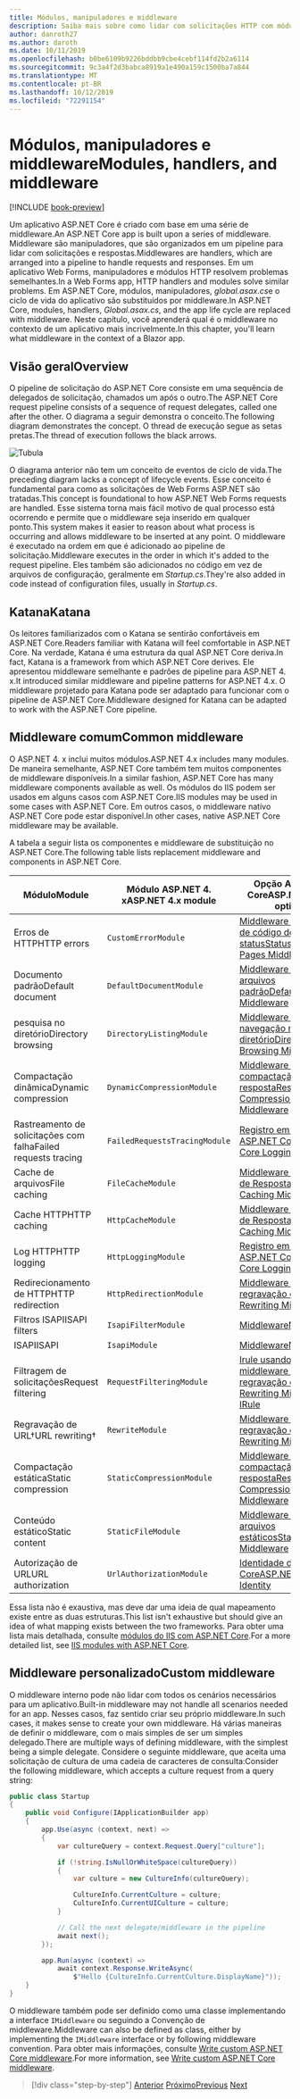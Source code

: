 ```yaml
---
title: Módulos, manipuladores e middleware
description: Saiba mais sobre como lidar com solicitações HTTP com módulos, manipuladores e middleware.
author: danroth27
ms.author: daroth
ms.date: 10/11/2019
ms.openlocfilehash: b0be6109b9226bddbb9cbe4cebf114fd2b2a6114
ms.sourcegitcommit: 9c3a4f2d3babca8919a1e490a159c1500ba7a844
ms.translationtype: MT
ms.contentlocale: pt-BR
ms.lasthandoff: 10/12/2019
ms.locfileid: "72291154"
---
```

# <a name="modules-handlers-and-middleware"></a><span data-ttu-id="b17bf-103">Módulos, manipuladores e middleware</span><span class="sxs-lookup"><span data-stu-id="b17bf-103">Modules, handlers, and middleware</span></span>

[!INCLUDE [book-preview](../../../includes/book-preview.md)]

<span data-ttu-id="b17bf-104">Um aplicativo ASP.NET Core é criado com base em uma série de middleware.</span><span class="sxs-lookup"><span data-stu-id="b17bf-104">An ASP.NET Core app is built upon a series of middleware.</span></span> <span data-ttu-id="b17bf-105">Middleware são manipuladores, que são organizados em um pipeline para lidar com solicitações e respostas.</span><span class="sxs-lookup"><span data-stu-id="b17bf-105">Middlewares are handlers, which are arranged into a pipeline to handle requests and responses.</span></span> <span data-ttu-id="b17bf-106">Em um aplicativo Web Forms, manipuladores e módulos HTTP resolvem problemas semelhantes.</span><span class="sxs-lookup"><span data-stu-id="b17bf-106">In a Web Forms app, HTTP handlers and modules solve similar problems.</span></span> <span data-ttu-id="b17bf-107">Em ASP.NET Core, módulos, manipuladores, *global.asax.cs*e o ciclo de vida do aplicativo são substituídos por middleware.</span><span class="sxs-lookup"><span data-stu-id="b17bf-107">In ASP.NET Core, modules, handlers, *Global.asax.cs*, and the app life cycle are replaced with middleware.</span></span> <span data-ttu-id="b17bf-108">Neste capítulo, você aprenderá qual é o middleware no contexto de um aplicativo mais incrivelmente.</span><span class="sxs-lookup"><span data-stu-id="b17bf-108">In this chapter, you'll learn what middleware in the context of a Blazor app.</span></span>

## <a name="overview"></a><span data-ttu-id="b17bf-109">Visão geral</span><span class="sxs-lookup"><span data-stu-id="b17bf-109">Overview</span></span>

<span data-ttu-id="b17bf-110">O pipeline de solicitação do ASP.NET Core consiste em uma sequência de delegados de solicitação, chamados um após o outro.</span><span class="sxs-lookup"><span data-stu-id="b17bf-110">The ASP.NET Core request pipeline consists of a sequence of request delegates, called one after the other.</span></span> <span data-ttu-id="b17bf-111">O diagrama a seguir demonstra o conceito.</span><span class="sxs-lookup"><span data-stu-id="b17bf-111">The following diagram demonstrates the concept.</span></span> <span data-ttu-id="b17bf-112">O thread de execução segue as setas pretas.</span><span class="sxs-lookup"><span data-stu-id="b17bf-112">The thread of execution follows the black arrows.</span></span>

![Tubula](media/middleware/request-delegate-pipeline.png)

<span data-ttu-id="b17bf-114">O diagrama anterior não tem um conceito de eventos de ciclo de vida.</span><span class="sxs-lookup"><span data-stu-id="b17bf-114">The preceding diagram lacks a concept of lifecycle events.</span></span> <span data-ttu-id="b17bf-115">Esse conceito é fundamental para como as solicitações de Web Forms ASP.NET são tratadas.</span><span class="sxs-lookup"><span data-stu-id="b17bf-115">This concept is foundational to how ASP.NET Web Forms requests are handled.</span></span> <span data-ttu-id="b17bf-116">Esse sistema torna mais fácil motivo de qual processo está ocorrendo e permite que o middleware seja inserido em qualquer ponto.</span><span class="sxs-lookup"><span data-stu-id="b17bf-116">This system makes it easier to reason about what process is occurring and allows middleware to be inserted at any point.</span></span> <span data-ttu-id="b17bf-117">O middleware é executado na ordem em que é adicionado ao pipeline de solicitação.</span><span class="sxs-lookup"><span data-stu-id="b17bf-117">Middleware executes in the order in which it's added to the request pipeline.</span></span> <span data-ttu-id="b17bf-118">Eles também são adicionados no código em vez de arquivos de configuração, geralmente em *Startup.cs*.</span><span class="sxs-lookup"><span data-stu-id="b17bf-118">They're also added in code instead of configuration files, usually in *Startup.cs*.</span></span>

## <a name="katana"></a><span data-ttu-id="b17bf-119">Katana</span><span class="sxs-lookup"><span data-stu-id="b17bf-119">Katana</span></span>

<span data-ttu-id="b17bf-120">Os leitores familiarizados com o Katana se sentirão confortáveis em ASP.NET Core.</span><span class="sxs-lookup"><span data-stu-id="b17bf-120">Readers familiar with Katana will feel comfortable in ASP.NET Core.</span></span> <span data-ttu-id="b17bf-121">Na verdade, Katana é uma estrutura da qual ASP.NET Core deriva.</span><span class="sxs-lookup"><span data-stu-id="b17bf-121">In fact, Katana is a framework from which ASP.NET Core derives.</span></span> <span data-ttu-id="b17bf-122">Ele apresentou middleware semelhante e padrões de pipeline para ASP.NET 4. x.</span><span class="sxs-lookup"><span data-stu-id="b17bf-122">It introduced similar middleware and pipeline patterns for ASP.NET 4.x.</span></span> <span data-ttu-id="b17bf-123">O middleware projetado para Katana pode ser adaptado para funcionar com o pipeline de ASP.NET Core.</span><span class="sxs-lookup"><span data-stu-id="b17bf-123">Middleware designed for Katana can be adapted to work with the ASP.NET Core pipeline.</span></span>

## <a name="common-middleware"></a><span data-ttu-id="b17bf-124">Middleware comum</span><span class="sxs-lookup"><span data-stu-id="b17bf-124">Common middleware</span></span>

<span data-ttu-id="b17bf-125">O ASP.NET 4. x inclui muitos módulos.</span><span class="sxs-lookup"><span data-stu-id="b17bf-125">ASP.NET 4.x includes many modules.</span></span> <span data-ttu-id="b17bf-126">De maneira semelhante, ASP.NET Core também tem muitos componentes de middleware disponíveis.</span><span class="sxs-lookup"><span data-stu-id="b17bf-126">In a similar fashion, ASP.NET Core has many middleware components available as well.</span></span> <span data-ttu-id="b17bf-127">Os módulos do IIS podem ser usados em alguns casos com ASP.NET Core.</span><span class="sxs-lookup"><span data-stu-id="b17bf-127">IIS modules may be used in some cases with ASP.NET Core.</span></span> <span data-ttu-id="b17bf-128">Em outros casos, o middleware nativo ASP.NET Core pode estar disponível.</span><span class="sxs-lookup"><span data-stu-id="b17bf-128">In other cases, native ASP.NET Core middleware may be available.</span></span>

<span data-ttu-id="b17bf-129">A tabela a seguir lista os componentes e middleware de substituição no ASP.NET Core.</span><span class="sxs-lookup"><span data-stu-id="b17bf-129">The following table lists replacement middleware and components in ASP.NET Core.</span></span>

|<span data-ttu-id="b17bf-130">Módulo</span><span class="sxs-lookup"><span data-stu-id="b17bf-130">Module</span></span>                 |<span data-ttu-id="b17bf-131">Módulo ASP.NET 4. x</span><span class="sxs-lookup"><span data-stu-id="b17bf-131">ASP.NET 4.x module</span></span>           |<span data-ttu-id="b17bf-132">Opção ASP.NET Core</span><span class="sxs-lookup"><span data-stu-id="b17bf-132">ASP.NET Core option</span></span>|
|-----------------------|-----------------------------|-------------------|
|<span data-ttu-id="b17bf-133">Erros de HTTP</span><span class="sxs-lookup"><span data-stu-id="b17bf-133">HTTP errors</span></span>            |`CustomErrorModule`          |[<span data-ttu-id="b17bf-134">Middleware de páginas de código de status</span><span class="sxs-lookup"><span data-stu-id="b17bf-134">Status Code Pages Middleware</span></span>](/aspnet/core/fundamentals/error-handling#usestatuscodepages)|
|<span data-ttu-id="b17bf-135">Documento padrão</span><span class="sxs-lookup"><span data-stu-id="b17bf-135">Default document</span></span>       |`DefaultDocumentModule`      |[<span data-ttu-id="b17bf-136">Middleware de arquivos padrão</span><span class="sxs-lookup"><span data-stu-id="b17bf-136">Default Files Middleware</span></span>](/aspnet/core/fundamentals/static-files#serve-a-default-document)|
|<span data-ttu-id="b17bf-137">pesquisa no diretório</span><span class="sxs-lookup"><span data-stu-id="b17bf-137">Directory browsing</span></span>     |`DirectoryListingModule`     |[<span data-ttu-id="b17bf-138">Middleware de navegação no diretório</span><span class="sxs-lookup"><span data-stu-id="b17bf-138">Directory Browsing Middleware</span></span>](/aspnet/core/fundamentals/static-files#enable-directory-browsing)|
|<span data-ttu-id="b17bf-139">Compactação dinâmica</span><span class="sxs-lookup"><span data-stu-id="b17bf-139">Dynamic compression</span></span>    |`DynamicCompressionModule`   |[<span data-ttu-id="b17bf-140">Middleware de compactação de resposta</span><span class="sxs-lookup"><span data-stu-id="b17bf-140">Response Compression Middleware</span></span>](/aspnet/core/performance/response-compression)|
|<span data-ttu-id="b17bf-141">Rastreamento de solicitações com falha</span><span class="sxs-lookup"><span data-stu-id="b17bf-141">Failed requests tracing</span></span>|`FailedRequestsTracingModule`|[<span data-ttu-id="b17bf-142">Registro em log do ASP.NET Core</span><span class="sxs-lookup"><span data-stu-id="b17bf-142">ASP.NET Core Logging</span></span>](/aspnet/core/fundamentals/logging/index#tracesource-provider)|
|<span data-ttu-id="b17bf-143">Cache de arquivos</span><span class="sxs-lookup"><span data-stu-id="b17bf-143">File caching</span></span>           |`FileCacheModule`            |[<span data-ttu-id="b17bf-144">Middleware de Cache de Resposta</span><span class="sxs-lookup"><span data-stu-id="b17bf-144">Response Caching Middleware</span></span>](/aspnet/core/performance/caching/middleware)|
|<span data-ttu-id="b17bf-145">Cache HTTP</span><span class="sxs-lookup"><span data-stu-id="b17bf-145">HTTP caching</span></span>           |`HttpCacheModule`            |[<span data-ttu-id="b17bf-146">Middleware de Cache de Resposta</span><span class="sxs-lookup"><span data-stu-id="b17bf-146">Response Caching Middleware</span></span>](/aspnet/core/performance/caching/middleware)|
|<span data-ttu-id="b17bf-147">Log HTTP</span><span class="sxs-lookup"><span data-stu-id="b17bf-147">HTTP logging</span></span>           |`HttpLoggingModule`          |[<span data-ttu-id="b17bf-148">Registro em log do ASP.NET Core</span><span class="sxs-lookup"><span data-stu-id="b17bf-148">ASP.NET Core Logging</span></span>](/aspnet/core/fundamentals/logging/index)|
|<span data-ttu-id="b17bf-149">Redirecionamento de HTTP</span><span class="sxs-lookup"><span data-stu-id="b17bf-149">HTTP redirection</span></span>       |`HttpRedirectionModule`      |[<span data-ttu-id="b17bf-150">Middleware de regravação de URL</span><span class="sxs-lookup"><span data-stu-id="b17bf-150">URL Rewriting Middleware</span></span>](/aspnet/core/fundamentals/url-rewriting)|
|<span data-ttu-id="b17bf-151">Filtros ISAPI</span><span class="sxs-lookup"><span data-stu-id="b17bf-151">ISAPI filters</span></span>          |`IsapiFilterModule`          |[<span data-ttu-id="b17bf-152">Middleware</span><span class="sxs-lookup"><span data-stu-id="b17bf-152">Middleware</span></span>](/aspnet/core/fundamentals/middleware/index)|
|<span data-ttu-id="b17bf-153">ISAPI</span><span class="sxs-lookup"><span data-stu-id="b17bf-153">ISAPI</span></span>                  |`IsapiModule`                |[<span data-ttu-id="b17bf-154">Middleware</span><span class="sxs-lookup"><span data-stu-id="b17bf-154">Middleware</span></span>](/aspnet/core/fundamentals/middleware/index)|
|<span data-ttu-id="b17bf-155">Filtragem de solicitações</span><span class="sxs-lookup"><span data-stu-id="b17bf-155">Request filtering</span></span>      |`RequestFilteringModule`     |[<span data-ttu-id="b17bf-156">Irule usando de middleware de regravação de URL</span><span class="sxs-lookup"><span data-stu-id="b17bf-156">URL Rewriting Middleware IRule</span></span>](/aspnet/core/fundamentals/url-rewriting#irule-based-rule)|
|<span data-ttu-id="b17bf-157">Regravação de URL&#8224;</span><span class="sxs-lookup"><span data-stu-id="b17bf-157">URL rewriting&#8224;</span></span>   |`RewriteModule`              |[<span data-ttu-id="b17bf-158">Middleware de regravação de URL</span><span class="sxs-lookup"><span data-stu-id="b17bf-158">URL Rewriting Middleware</span></span>](/aspnet/core/fundamentals/url-rewriting)|
|<span data-ttu-id="b17bf-159">Compactação estática</span><span class="sxs-lookup"><span data-stu-id="b17bf-159">Static compression</span></span>     |`StaticCompressionModule`    |[<span data-ttu-id="b17bf-160">Middleware de compactação de resposta</span><span class="sxs-lookup"><span data-stu-id="b17bf-160">Response Compression Middleware</span></span>](/aspnet/core/performance/response-compression)|
|<span data-ttu-id="b17bf-161">Conteúdo estático</span><span class="sxs-lookup"><span data-stu-id="b17bf-161">Static content</span></span>         |`StaticFileModule`           |[<span data-ttu-id="b17bf-162">Middleware de arquivos estáticos</span><span class="sxs-lookup"><span data-stu-id="b17bf-162">Static File Middleware</span></span>](/aspnet/core/fundamentals/static-files)|
|<span data-ttu-id="b17bf-163">Autorização de URL</span><span class="sxs-lookup"><span data-stu-id="b17bf-163">URL authorization</span></span>      |`UrlAuthorizationModule`     |[<span data-ttu-id="b17bf-164">Identidade do ASP.NET Core</span><span class="sxs-lookup"><span data-stu-id="b17bf-164">ASP.NET Core Identity</span></span>](/aspnet/core/security/authentication/identity)|

<span data-ttu-id="b17bf-165">Essa lista não é exaustiva, mas deve dar uma ideia de qual mapeamento existe entre as duas estruturas.</span><span class="sxs-lookup"><span data-stu-id="b17bf-165">This list isn't exhaustive but should give an idea of what mapping exists between the two frameworks.</span></span> <span data-ttu-id="b17bf-166">Para obter uma lista mais detalhada, consulte [módulos do IIS com ASP.NET Core](/aspnet/core/host-and-deploy/iis/modules).</span><span class="sxs-lookup"><span data-stu-id="b17bf-166">For a more detailed list, see [IIS modules with ASP.NET Core](/aspnet/core/host-and-deploy/iis/modules).</span></span>

## <a name="custom-middleware"></a><span data-ttu-id="b17bf-167">Middleware personalizado</span><span class="sxs-lookup"><span data-stu-id="b17bf-167">Custom middleware</span></span>

<span data-ttu-id="b17bf-168">O middleware interno pode não lidar com todos os cenários necessários para um aplicativo.</span><span class="sxs-lookup"><span data-stu-id="b17bf-168">Built-in middleware may not handle all scenarios needed for an app.</span></span> <span data-ttu-id="b17bf-169">Nesses casos, faz sentido criar seu próprio middleware.</span><span class="sxs-lookup"><span data-stu-id="b17bf-169">In such cases, it makes sense to create your own middleware.</span></span> <span data-ttu-id="b17bf-170">Há várias maneiras de definir o middleware, com o mais simples de ser um simples delegado.</span><span class="sxs-lookup"><span data-stu-id="b17bf-170">There are multiple ways of defining middleware, with the simplest being a simple delegate.</span></span> <span data-ttu-id="b17bf-171">Considere o seguinte middleware, que aceita uma solicitação de cultura de uma cadeia de caracteres de consulta:</span><span class="sxs-lookup"><span data-stu-id="b17bf-171">Consider the following middleware, which accepts a culture request from a query string:</span></span>

```csharp
public class Startup
{
    public void Configure(IApplicationBuilder app)
    {
        app.Use(async (context, next) =>
        {
            var cultureQuery = context.Request.Query["culture"];

            if (!string.IsNullOrWhiteSpace(cultureQuery))
            {
                var culture = new CultureInfo(cultureQuery);

                CultureInfo.CurrentCulture = culture;
                CultureInfo.CurrentUICulture = culture;
            }

            // Call the next delegate/middleware in the pipeline
            await next();
        });

        app.Run(async (context) =>
            await context.Response.WriteAsync(
                $"Hello {CultureInfo.CurrentCulture.DisplayName}"));
    }
}
```

<span data-ttu-id="b17bf-172">O middleware também pode ser definido como uma classe implementando a interface `IMiddleware` ou seguindo a Convenção de middleware.</span><span class="sxs-lookup"><span data-stu-id="b17bf-172">Middleware can also be defined as class, either by implementing the `IMiddleware` interface or by following middleware convention.</span></span> <span data-ttu-id="b17bf-173">Para obter mais informações, consulte [Write custom ASP.NET Core middleware](/aspnet/core/fundamentals/middleware/write).</span><span class="sxs-lookup"><span data-stu-id="b17bf-173">For more information, see [Write custom ASP.NET Core middleware](/aspnet/core/fundamentals/middleware/write).</span></span>

>[!div class="step-by-step"]
><span data-ttu-id="b17bf-174">[Anterior](data.md)
>[Próximo](config.md)</span><span class="sxs-lookup"><span data-stu-id="b17bf-174">[Previous](data.md)
[Next](config.md)</span></span>
